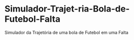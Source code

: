 # Simulador-Trajet-ria-Bola-de-Futebol-Falta
Simulador da Trajetória de uma bola de Futebol em uma Falta
